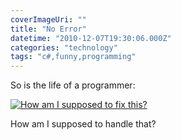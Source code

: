 ```yaml
---
coverImageUri: ""
title: "No Error"
datetime: "2010-12-07T19:30:06.000Z"
categories: "technology"
tags: "c#,funny,programming"
---
```


So is the life of a programmer:

[![](http://assets.brandonmartinez.com/brandonmartinez/2010/12/WTF-575x187.png "How am I supposed to fix this?")](http://assets.brandonmartinez.com/brandonmartinez/2010/12/WTF.png)

How am I supposed to handle that?
